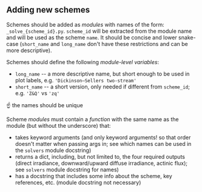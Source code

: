 
## Adding new schemes

Schemes should be added as *modules* with names of the form: `_solve_{scheme_id}.py`. `scheme_id` will be extracted from the module name and will be used as the scheme `name`. It should be concise and lower snake-case (`short_name` and `long_name` don't have these restrictions and can be more descriptive).

Schemes should define the following *module-level variables*:

* `long_name` -- a more descriptive name, but short enough to be used in plot labels, e.g. `'Dickinson–Sellers two-stream'`
* `short_name` -- a short version, only needed if different from `scheme_id`; e.g. `'Z&Q'` vs `'zq'`

:point_up: the names should be unique

Scheme *modules* must contain a *function* with the same name as the module (but without the underscore) that:

* takes keyword arguments (and only keyword arguments! so that order doesn't matter when passing args in; see which names can be used in the `solvers` module docstring)
* returns a dict, including, but not limited to, the four required outputs (direct irradiance, downward/upward diffuse irradiance, actinic flux); see `solvers` module docstring for names)
* has a docstring that includes some info about the scheme, key references, etc. (module docstring not necessary)

